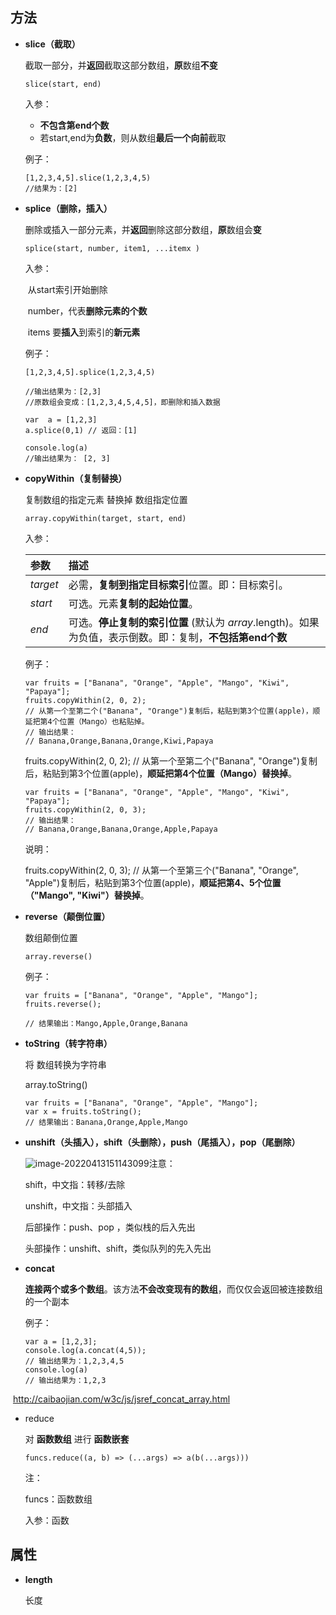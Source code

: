 ## 方法

+ **slice（截取）**

  截取一部分，并**返回**截取这部分数组，**原**数组**不变**

  ```
  slice(start, end)
  ```

  入参：

  + **不包含第end个数**
  + 若start,end为**负数**，则从数组**最后一个向前**截取

  例子：

  ```
  [1,2,3,4,5].slice(1,2,3,4,5)
  //结果为：[2]
  ```

  

+ **splice（删除，插入）**

  删除或插入一部分元素，并**返回**删除这部分数组，**原**数组会**变**

  ```
  splice(start, number, item1, ...itemx )
  ```

  入参：

  ​	从start索引开始删除

  ​	number，代表**删除元素的个数**

  ​	items 要**插入**到索引的**新元素**

  例子：

  ```
  [1,2,3,4,5].splice(1,2,3,4,5)
  
  //输出结果为：[2,3]
  //原数组会变成：[1,2,3,4,5,4,5]，即删除和插入数据
  
  var  a = [1,2,3]
  a.splice(0,1) // 返回：[1]
  
  console.log(a)
  //输出结果为： [2, 3]
  ```

  

+ **copyWithin（复制替换）**

  复制数组的指定元素 替换掉 数组指定位置

  ```
  array.copyWithin(target, start, end)
  ```

  入参：

  | 参数     | 描述                                                         |
  | :------- | :----------------------------------------------------------- |
  | *target* | 必需，**复制到指定目标索引**位置。即：目标索引。             |
  | *start*  | 可选。元素**复制的起始位置**。                               |
  | *end*    | 可选。**停止复制的索引位置** (默认为 *array*.length)。如果为负值，表示倒数。即：复制，**不包括第end个数** |

  例子：

  ```
  var fruits = ["Banana", "Orange", "Apple", "Mango", "Kiwi", "Papaya"]; 
  fruits.copyWithin(2, 0, 2); 
  // 从第一个至第二个("Banana", "Orange")复制后，粘贴到第3个位置(apple)，顺延把第4个位置（Mango）也粘贴掉。
  // 输出结果：
  // Banana,Orange,Banana,Orange,Kiwi,Papaya
  ```

  fruits.copyWithin(2, 0, 2); 
  // 从第一个至第二个("Banana", "Orange")复制后，粘贴到第3个位置(apple)，**顺延把第4个位置（Mango）替换掉**。

  ```
  var fruits = ["Banana", "Orange", "Apple", "Mango", "Kiwi", "Papaya"]; 
  fruits.copyWithin(2, 0, 3); 
  // 输出结果：
  // Banana,Orange,Banana,Orange,Apple,Papaya
  ```

  说明：

  fruits.copyWithin(2, 0, 3); 
  // 从第一个至第三个("Banana", "Orange", "Apple")复制后，粘贴到第3个位置(apple)，**顺延把第4、5个位置（"Mango", "Kiwi"）替换掉**。

  

+ **reverse（颠倒位置）**

  数组颠倒位置

  ```
  array.reverse()
  ```

  例子：

  ```
  var fruits = ["Banana", "Orange", "Apple", "Mango"];
  fruits.reverse();
  
  // 结果输出：Mango,Apple,Orange,Banana
  ```

  

+ **toString（转字符串）**

  将 数组转换为字符串

  array.toString()

  ```
  var fruits = ["Banana", "Orange", "Apple", "Mango"];
  var x = fruits.toString();
  // 结果输出：Banana,Orange,Apple,Mango
  ```



+ **unshift（头插入），shift（头删除），push（尾插入），pop（尾删除）**

  ![image-20220413151143099](https://s2.loli.net/2022/04/13/Z6ygzUk1OVTetx2.png)注意：

  shift，中文指：转移/去除

  unshift，中文指：头部插入

  后部操作：push、pop ，类似栈的后入先出

  头部操作：unshift、shift，类似队列的先入先出

+ **concat**

  **连接两个或多个数组**。该方法**不会改变现有的数组**，而仅仅会返回被连接数组的一个副本

  例子：

  ```
  var a = [1,2,3];
  console.log(a.concat(4,5));
  // 输出结果为：1,2,3,4,5
  console.log(a)
  // 输出结果为：1,2,3
  ```


​		http://caibaojian.com/w3c/js/jsref_concat_array.html

+ reduce 

  对 **函数数组** 进行 **函数嵌套**

  ```
  funcs.reduce((a, b) => (...args) => a(b(...args)))
  ```

  注：

  funcs：函数数组

  入参：函数

## 属性

+ **length** 

  长度